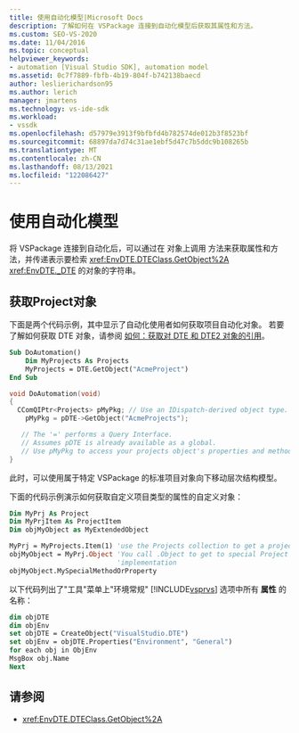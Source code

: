 ```yaml
---
title: 使用自动化模型|Microsoft Docs
description: 了解如何在 VSPackage 连接到自动化模型后获取其属性和方法。
ms.custom: SEO-VS-2020
ms.date: 11/04/2016
ms.topic: conceptual
helpviewer_keywords:
- automation [Visual Studio SDK], automation model
ms.assetid: 0c7f7889-fbfb-4b19-804f-b742138baecd
author: leslierichardson95
ms.author: lerich
manager: jmartens
ms.technology: vs-ide-sdk
ms.workload:
- vssdk
ms.openlocfilehash: d57979e3913f9bfbfd4b782574de012b3f8523bf
ms.sourcegitcommit: 68897da7d74c31ae1ebf5d47c7b5ddc9b108265b
ms.translationtype: MT
ms.contentlocale: zh-CN
ms.lasthandoff: 08/13/2021
ms.locfileid: "122086427"
---
```

# <a name="using-the-automation-model"></a>使用自动化模型
将 VSPackage 连接到自动化后，可以通过在 对象上调用 方法来获取属性和方法，并传递表示要检索 <xref:EnvDTE.DTEClass.GetObject%2A> <xref:EnvDTE._DTE> 的对象的字符串。

## <a name="obtaining-project-objects"></a>获取Project对象
 下面是两个代码示例，其中显示了自动化使用者如何获取项目自动化对象。 若要了解如何获取 DTE 对象，请参阅 [如何：获取对 DTE 和 DTE2 对象的引用](/previous-versions/68shb4dw(v=vs.140))。

```vb
Sub DoAutomation()
    Dim MyProjects As Projects
    MyProjects = DTE.GetObject("AcmeProject")
End Sub
```

```cpp
void DoAutomation(void)
{
  CComQIPtr<Projects> pMyPkg; // Use an IDispatch-derived object type.
    pMyPkg = pDTE->GetObject("AcmeProjects");

   // The '=' performs a Query Interface.
   // Assumes pDTE is already available as a global.
   // Use pMyPkg to access your projects object's properties and methods.
}

```

 此时，可以使用属于特定 VSPackage 的标准项目对象向下移动层次结构模型。

 下面的代码示例演示如何获取自定义项目类型的属性的自定义对象：

```vb
Dim MyPrj As Project
Dim MyPrjItem As ProjectItem
Dim objMyObject as MyExtendedObject

MyPrj = MyProjects.Item(1) 'use the Projects collection to get a project
objMyObject = MyPrj.Object 'You call .Object to get to special Project
                           'implementation
objMyObject.MySpecialMethodOrProperty
```

 以下代码列出了"工具"菜单上"环境常规" [!INCLUDE[vsprvs](../../code-quality/includes/vsprvs_md.md)] 选项中所有 **属性** 的名称：

```vb
dim objDTE
dim objEnv
set objDTE = CreateObject("VisualStudio.DTE")
set objEnv = objDTE.Properties("Environment", "General")
for each obj in ObjEnv
MsgBox obj.Name
Next

```

## <a name="see-also"></a>请参阅
- <xref:EnvDTE.DTEClass.GetObject%2A>